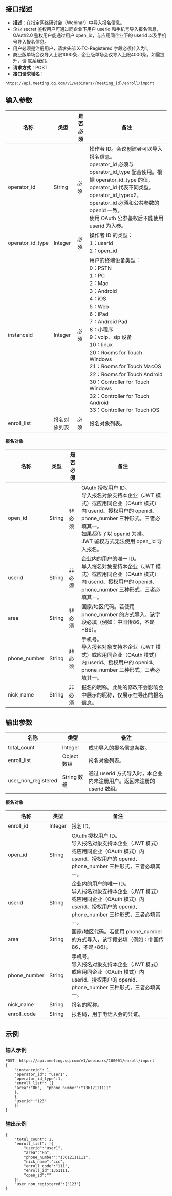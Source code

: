## 接口描述
- **描述**：在指定网络研讨会（Webinar）中导入报名信息。
 - 企业 secret 鉴权用户可通过同企业下用户 userid 和手机号导入报名信息，OAuth2.0 鉴权用户能通过用户 open_id，与应用同企业下的 userid 以及手机号导入报名信息。
 - 用户必须是注册用户，请求头部 X-TC-Registered 字段必须传入为1。
 - 商业版单场会议导入上限1000条，企业版单场会议导入上限4000条。如需提升，请 [联系我们](https://cloud.tencent.com/document/product/1095/35658)。
- **请求方式**：POST
- **接口请求域名**：
```plaintext
https://api.meeting.qq.com/v1/webinars/{meeting_id}/enroll/import
```

## 输入参数
| 名称             | 类型         | 是否必须 | 备注                                                         |
| ---------------- | ------------ | -------- | ------------------------------------------------------------ |
| operator_id      | String       | 必须     | 操作者 ID。会议创建者可以导入报名信息。<br />operator_id 必须与 operator_id_type 配合使用。根据 operator_id_type 的值，operator_id 代表不同类型。<br />operator_id_type=2，operator_id 必须和公共参数的 openid 一致。<br />使用 OAuth 公参鉴权后不能使用 userid 为入参。 |
| operator_id_type | Integer      | 必须     | 操作者 ID 的类型： <br />1：userid<br />2：open_id                |
| instanceid       | Integer      | 必须     | 用户的终端设备类型：<br>0：PSTN<br>1：PC<br>2：Mac<br>3：Android<br>4：iOS<br>5：Web<br>6：iPad<br>7：Android Pad<br>8：小程序<br>9：voip、sip 设备<br>10：linux<br>20：Rooms for Touch Windows<br>21：Rooms for Touch MacOS<br>22：Rooms for Touch Android<br>30：Controller for Touch Windows<br>32：Controller for Touch Android<br>33：Controller for Touch iOS |
| enroll_list      | 报名对象列表 | 必须     | 报名对象列表。                                                 |



**报名对象**

| 名称         | 类型   | 是否必须 | 备注                                                         |
| ------------ | ------ | -------- | ------------------------------------------------------------ |
| open_id       | String | 非必须   | OAuth 授权用户 ID。<br />导入报名对象支持本企业（JWT 模式）或应用同企业（OAuth 模式）内 userid、授权用户的 openid、phone_number 三种形式，三者必填其一。<br />如果都传了以 openid 为准。<br />JWT 鉴权方式无法使用 open_id 导入报名。 |
| userid       | String | 非必须   | 企业内的用户的唯一 ID。<br />导入报名对象支持本企业（JWT 模式）或应用同企业（OAuth 模式）内 userid、授权用户的 openid、phone_number 三种形式，三者必填其一。 |
| area         | String | 非必须   | 国家/地区代码。若使用 phone_number 的方式导入，该字段必填（例如：中国传86，不是+86）。 |
| phone_number | String | 非必须   | 手机号。<br />导入报名对象支持本企业（JWT 模式）或应用同企业（OAuth 模式）内 userid、授权用户的 openid、phone_number 三种形式，三者必填其一。 |
| nick_name    | String | 非必须   | 报名的昵称。此处的修改不会影响会中展示的昵称，仅展示在导出的报名信息。 |

## 输出参数

| 名称                | 类型      | 备注                                                         |
| ------------------- | --------- | ------------------------------------------------------------ |
| total_count         | Integer   | 成功导入的报名信息条数。                                       |
| enroll_list         | Object 数组 | 报名对象列表。                                                 |
| user_non_registered | String 数组 | 通过 userid 方式导入时，本企业内未注册用户。返回未注册的 userid 数组。|


**报名对象**

| 名称         | 类型    | 备注                                                         |
| ------------ | ------- | ------------------------------------------------------------ |
| enroll_id    | Integer | 报名 ID。                                                       |
| open_id       | String    | OAuth 授权用户 ID。<br />导入报名对象支持本企业（JWT 模式）或应用同企业（OAuth 模式）内 userid、授权用户的 openid、phone_number 三种形式，三者必填其一。 |
| userid       | String  | 企业内的用户的唯一 ID。<br />导入报名对象支持本企业（JWT 模式）或应用同企业（OAuth 模式）内 userid、授权用户的 openid、phone_number 三种形式，三者必填其一。 |
| area         | String  | 国家/地区代码。若使用 phone_number 的方式导入，该字段必填（例如：中国传86，不是+86）。 |
| phone_number | String  | 手机号。<br />导入报名对象支持本企业（JWT 模式）或应用同企业（OAuth 模式）内 userid、授权用户的 openid、phone_number 三种形式，三者必填其一。 |
| nick_name    | String  | 报名的昵称。                                                 |
| enroll_code    | String  | 报名码，用于电话入会的凭证。                |




## 示例
### 输入示例

```plaintext
POST  https://api.meeting.qq.com/v1/webinars/100001/enroll/import
{
    "instanceid": 1,
    "operator_id": "user1",
    "operator_id_type":1,
    "enroll_list": [{
    "area":"86",  "phone_number":"13612111111"
    },
    {
    "userid":"123"
    }]
}
```


### 输出示例

```plaintext
{
    "total_count": 1,
    "enroll_list": [{
        "userid":"user1",
        "area":"86",
        "phone_number":"13612111111",
        "nick_name":"ccc",
        "enroll_code":"111",
        "enroll_id":1351111,
        "open_id":""
    }],
    "user_non_registered":["123"]
}
```
